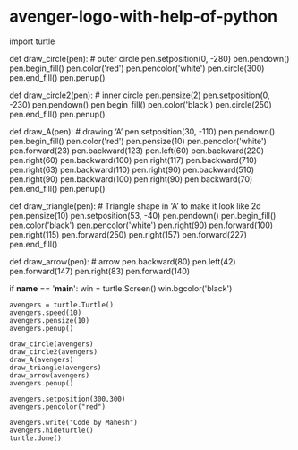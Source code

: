 # avenger-logo-with-help-of-python
import turtle


def draw_circle(pen):
    # outer circle
    pen.setposition(0, -280)
    pen.pendown()
    pen.begin_fill()
    pen.color('red')
    pen.pencolor('white')
    pen.circle(300)
    pen.end_fill()
    pen.penup()


def draw_circle2(pen):
    # inner circle
    pen.pensize(2)
    pen.setposition(0, -230)
    pen.pendown()
    pen.begin_fill()
    pen.color('black')
    pen.circle(250)
    pen.end_fill()
    pen.penup()


def draw_A(pen):
    # drawing ‘A’
    pen.setposition(30, -110)
    pen.pendown()
    pen.begin_fill()
    pen.color('red')
    pen.pensize(10)
    pen.pencolor('white')
    pen.forward(23)
    pen.backward(123)
    pen.left(60)
    pen.backward(220)
    pen.right(60)
    pen.backward(100)
    pen.right(117)
    pen.backward(710)
    pen.right(63)
    pen.backward(110)
    pen.right(90)
    pen.backward(510)
    pen.right(90)
    pen.backward(100)
    pen.right(90)
    pen.backward(70)
    pen.end_fill()
    pen.penup()


def draw_triangle(pen):
    # Triangle shape in ‘A’ to make it look like 2d
    pen.pensize(10)
    pen.setposition(53, -40)
    pen.pendown()
    pen.begin_fill()
    pen.color('black')
    pen.pencolor('white')
    pen.right(90)
    pen.forward(100)
    pen.right(115)
    pen.forward(250)
    pen.right(157)
    pen.forward(227)
    pen.end_fill()


def draw_arrow(pen):
    # arrow
    pen.backward(80)
    pen.left(42)
    pen.forward(147)
    pen.right(83)
    pen.forward(140)


if __name__ == '__main__':
    win = turtle.Screen()
    win.bgcolor('black')

    avengers = turtle.Turtle()
    avengers.speed(10)
    avengers.pensize(10)
    avengers.penup()

    draw_circle(avengers)
    draw_circle2(avengers)
    draw_A(avengers)
    draw_triangle(avengers)
    draw_arrow(avengers)
    avengers.penup()

    avengers.setposition(300,300)
    avengers.pencolor("red")

    avengers.write("Code by Mahesh")
    avengers.hideturtle()
    turtle.done()
